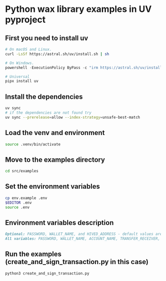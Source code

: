 # Python wax library examples in UV pyproject

## First you need to install uv

```bash
# On macOS and Linux.
curl -LsSf https://astral.sh/uv/install.sh | sh
```

```powershell
# On Windows.
powershell -ExecutionPolicy ByPass -c "irm https://astral.sh/uv/install.ps1 | iex"
```

```bash
# Universal
pipx install uv
```

## Install the dependencies

```bash
uv sync
# if the dependencies are not found try
uv sync --prerelease=allow --index-strategy=unsafe-best-match
```

## Load the venv and environment

```bash
source .venv/bin/activate
```

## Move to the examples directory

```bash
cd src/examples
```

## Set the environment variables

```bash
cp env.example .env
$EDITOR .env
source .env
```

## Environment variables description

```markdown
Optional: PASSWORD, WALLET_NAME, and HIVED_ADDRESS - default values are used if not set
All variables: PASSWORD, WALLET_NAME, ACCOUNT_NAME, TRANSFER_RECEIVER, PRIVATE_KEY, PUBLIC_KEY, HIVED_ADDRESS
```

## Run the examples (create_and_sign_transaction.py in this case)

```bash
python3 create_and_sign_transaction.py
```
